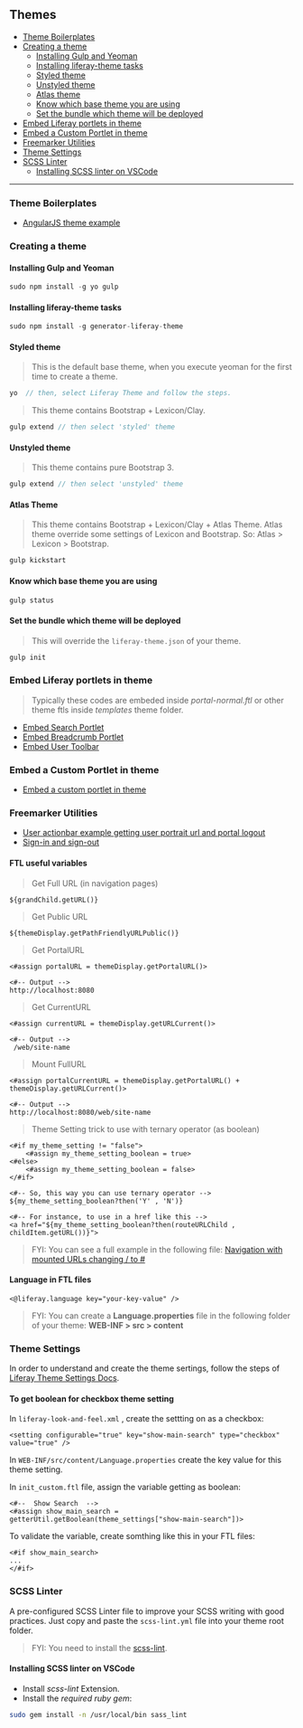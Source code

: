 ## Themes

* [Theme Boilerplates](#theme-boilerplates)
* [Creating a theme](#creating-a-theme)
    * [Installing Gulp and Yeoman](#installing-gulp-and-yeoman)
    * [Installing liferay-theme tasks](#installing-liferay-theme-tasks)
    * [Styled theme](#styled-theme)
    * [Unstyled theme](#unstyled-theme)
    * [Atlas theme](#atlas-theme)
    * [Know which base theme you are using](#know-which-base-theme-you-are-using)
    * [Set the bundle which theme will be deployed](#set-the-bundle-which-theme-will-be-deployed)
* [Embed Liferay portlets in theme](#embed-liferay-portlets-in-theme)
* [Embed a Custom Portlet in theme](#embed-a-custom-portlet-in-theme)
* [Freemarker Utilities](#freemarker-utilities)
* [Theme Settings](#theme-settings)
* [SCSS Linter](#scss-linter)
    * [Installing SCSS linter on VSCode](#installing-scss-linter-on-vscode)

---

### Theme Boilerplates

* [AngularJS theme example](https://github.com/clovisdasilvaneto/Liferay-AngularJs-Theme)

### Creating a theme

#### Installing Gulp and Yeoman

```js
sudo npm install -g yo gulp
```

#### Installing liferay-theme tasks

```js
sudo npm install -g generator-liferay-theme
```

#### Styled theme

> This is the default base theme, when you execute yeoman for the first time to create a theme.

```js
yo  // then, select Liferay Theme and follow the steps.
```

> This theme contains Bootstrap + Lexicon/Clay.

```js
gulp extend // then select 'styled' theme
```

#### Unstyled theme

> This theme contains pure Bootstrap 3.

```js
gulp extend // then select 'unstyled' theme
```

#### Atlas Theme 

> This theme contains Bootstrap + Lexicon/Clay + Atlas Theme.
> Atlas theme override some settings of Lexicon and Bootstrap. So: Atlas > Lexicon > Bootstrap.

```js
gulp kickstart
```

#### Know which base theme you are using

```js
gulp status
```

#### Set the bundle which theme will be deployed

> This will override the `liferay-theme.json` of your theme.

```js
gulp init
```

### Embed Liferay portlets in theme

> Typically these codes are embeded inside _portal-normal.ftl_ or other theme ftls inside _templates_ theme folder.

* [Embed Search Portlet](examples/embed-search-portlet.ftl)
* [Embed Breadcrumb Portlet](examples/embed-breadcrumb-portlet.ftl)
* [Embed User Toolbar](examples/embed-user-toolbar.ftl)

### Embed a Custom Portlet in theme

* [Embed a custom portlet in theme](examples/embed-custom-portlet.ftl)

### Freemarker Utilities

* [User actionbar example getting user portrait url and portal logout](examples/user-actionbar-with-user-portrait.ftl)
* [Sign-in and sign-out](examples/signin-and-signout.ftl)

#### FTL useful variables

> Get Full URL (in navigation pages)

```freemarker
${grandChild.getURL()}
```

> Get Public URL

```freemarker
${themeDisplay.getPathFriendlyURLPublic()}
```

> Get PortalURL

```freemarker
<#assign portalURL = themeDisplay.getPortalURL()>

<#-- Output -->
http://localhost:8080
```

> Get CurrentURL

```freemarker
<#assign currentURL = themeDisplay.getURLCurrent()>

<#-- Output -->
 /web/site-name
```

> Mount FullURL

```freemarker
<#assign portalCurrentURL = themeDisplay.getPortalURL() + themeDisplay.getURLCurrent()>

<#-- Output -->
http://localhost:8080/web/site-name
```

> Theme Setting trick to use with ternary operator (as boolean)

```freemarker
<#if my_theme_setting != "false">
    <#assign my_theme_setting_boolean = true>
<#else>
    <#assign my_theme_setting_boolean = false>
</#if>

<#-- So, this way you can use ternary operator -->
${my_theme_setting_boolean?then('Y' , 'N')}

<#-- For instance, to use in a href like this -->
<a href="${my_theme_setting_boolean?then(routeURLChild , childItem.getURL())}">
```

> FYI: You can see a full example in the following file: [Navigation with mounted URLs changing / to #](examples/navigation-mouting-urls-with-route.ftl)

#### Language in FTL files

```freemarker
<@liferay.language key="your-key-value" />
```

> FYI: You can create a **Language.properties** file in the following folder of your theme: **WEB-INF > src > content**

### Theme Settings

In order to understand and create the theme sertings, follow the steps of [Liferay Theme Settings Docs](https://dev.liferay.com/develop/tutorials/-/knowledge_base/7-0/making-themes-configurable-with-settings).

#### To get boolean for checkbox theme setting

In `liferay-look-and-feel.xml` , create the settting on <setttings> as a checkbox:

```freemarker
<setting configurable="true" key="show-main-search" type="checkbox" value="true" />
```

In `WEB-INF/src/content/Language.properties` create the key value for this theme setting.

In `init_custom.ftl` file, assign the variable getting as boolean:

```freemarker
<#--  Show Search  -->
<#assign show_main_search = getterUtil.getBoolean(theme_settings["show-main-search"])>
```

To validate the variable, create somthing like this in your FTL files:

```freemarker
<#if show_main_search>
...
</#if>
```



### SCSS Linter

A pre-configured SCSS Linter file to improve your SCSS writing with good practices.
Just copy and paste the `scss-lint.yml` file into your theme root folder.

> FYI: You need to install the [scss-lint](https://github.com/brigade/scss-lint).

#### Installing SCSS linter on VSCode

* Install *scss-lint* Extension.
* Install the *required ruby gem*:

```bash
sudo gem install -n /usr/local/bin sass_lint
```

